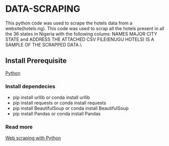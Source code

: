 # DATA-SCRAPING
This python code was used to scrape the hotels data from a website(hotels.ng).
This code was used to scrap all the hotels present in all the 36 states in Nigeria with the following colums:
NAMES
MAJOR CITY
STATE and ADDRESS
THE ATTACHED CSV FILE(ENUGU HOTELS) IS A SAMPLE OF THE SCRAPPED DATA.\

## Install Prerequisite
[Python](python.org)

### Install dependecies
* pip install urllib or conda install urllib
* pip install requests or conda install requests
* pip install BeautifulSoup or conda install BeautifulSoup
* pip install Pandas or conda install Pandas

### Read more
[Web scraping with Python](https://realpython.com/python-web-scraping-practical-introduction/)

